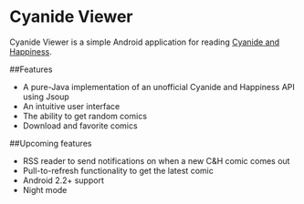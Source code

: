 Cyanide Viewer
=============

Cyanide Viewer is a simple Android application for reading [Cyanide and Happiness](http://explosm.net/comics/).

##Features

 + A pure-Java implementation of an unofficial Cyanide and Happiness API using Jsoup
 + An intuitive user interface
 + The ability to get random comics
 + Download and favorite comics

##Upcoming features
 + RSS reader to send notifications on when a new C&H comic comes out
 + Pull-to-refresh functionality to get the latest comic
 + Android 2.2+ support
 + Night mode
